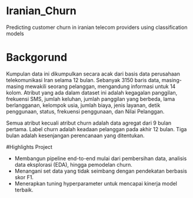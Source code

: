 # Iranian_Churn
Predicting customer churn in iranian telecom providers using classification models

# Backgorund 
Kumpulan data ini dikumpulkan secara acak dari basis data perusahaan telekomunikasi Iran selama 12 bulan. Sebanyak 3150 baris data, masing-masing mewakili seorang pelanggan, mengandung informasi untuk 14 kolom. Atribut yang ada dalam dataset ini adalah kegagalan panggilan, frekuensi SMS, jumlah keluhan, jumlah panggilan yang berbeda, lama berlangganan, kelompok usia, jumlah biaya, jenis layanan, detik penggunaan, status, frekuensi penggunaan, dan Nilai Pelanggan.

Semua atribut kecuali atribut churn adalah data agregat dari 9 bulan pertama. Label churn adalah keadaan pelanggan pada akhir 12 bulan. Tiga bulan adalah kesenjangan perencanaan yang ditentukan.

#Highlights Project
- Membangun pipeline end-to-end mulai dari pembersihan data, analisis data eksplorasi (EDA), hingga pemodelan churn.
- Menangani set data yang tidak seimbang dengan pendekatan berbasis skor F1.
- Menerapkan tuning hyperparameter untuk mencapai kinerja model terbaik.
